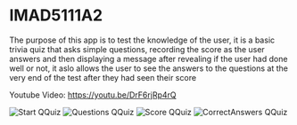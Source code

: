 # IMAD5111A2

The purpose of this app is to test the knowledge of the user, it is a basic trivia quiz that asks simple questions, recording the score as the user answers and then displaying a message after revealing if the user had done well or not, it aslo allows the user to see the answers to the questions at the very end of the test after they had seen their score 

Youtube Video: https://youtu.be/DrF6rjRp4rQ




![Start QQuiz](https://github.com/user-attachments/assets/d979a06b-b36b-4b22-8fb4-05ae7b77127b)
![Questions QQuiz](https://github.com/user-attachments/assets/01a857aa-1175-4b60-93b7-b0df5ced325f)
![Score QQuiz](https://github.com/user-attachments/assets/048d20d0-503a-4e33-859b-1f5bb33334c9)
![CorrectAnswers QQuiz](https://github.com/user-attachments/assets/2eed60a9-9bd6-4848-8cc3-047738c3488f)
